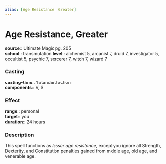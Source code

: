 ```yaml
---
alias: [Age Resistance, Greater]
---
```


# Age Resistance, Greater 

**source**:: Ultimate Magic pg. 205  
**school**:: transmutation
**level**:: alchemist 5, arcanist 7, druid 7, investigator 5, occultist 5, psychic 7, sorcerer 7, witch 7, wizard 7

### Casting 

**casting-time**:: 1 standard action  
**components**:: V, S

### Effect 

**range**:: personal  
**target**:: you  
**duration**:: 24 hours

### Description 

This spell functions as *lesser age resistance*, except you ignore all Strength, Dexterity, and Constitution penalties gained from middle age, old age, and venerable age.
